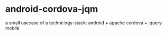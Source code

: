 android-cordova-jqm
===================

a small usecase of a technology-stack: android + apache cordova + jquery mobile